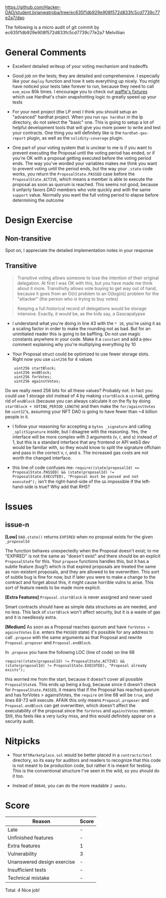 https://github.com/Hacker-DAO/student.brianwatroba/tree/ec635f1db929e908f572d833fc5cd7739c77e2a7/dao

The following is a micro audit of git commit by ec635f1db929e908f572d833fc5cd7739c77e2a7 Melvillian

# General Comments

- Excellent detailed writeup of your voting mechanism and tradeoffs

- Good job on the tests; they are detailed and comprehensive. I especially like your `deploy` function and how it sets everything up nicely. You might have noticed your tests take forever to run, because they need to call `evm_mine` 80k times. I encourage you to check out [waffle's fixtures](https://ethereum-waffle.readthedocs.io/en/latest/fixtures.html) which use Hardhat's chain snapshotting logic to greatly speed up your tests

- For your next project (the LP one) I think you should setup an "advanced" hardhat project. When you run `npx hardhat` in the lp directory, do not select the "basic" one. This is going to setup a lot of helpful development tools that will give you more power to write and test your contracts. One thing you will definitely like is the `hardhat-gas-report` plugin, as well as the `solidity-coverage` plugin.

- One part of your voting system that is unclear to me is if you want to prevent executing the Proposal until the voting period has ended, or if you're OK with a proposal getting executed before the voting period ends. The way you've worded your variables makes me think you want to prevent voting until the period ends, but the way your `.state` code works, you return the `ProposalState.PASSED` case before the `ProposalState.ACTIVE`, which means a member is able to execute the proposal as soon as quorum is reached. This seems not good, because it unfairly favors DAO members who vote quickly and with the same `support` value. Normally you want the full voting period to elapse before determining the outcome

# Design Exercise


## Non-transitive

Spot on, I appreciate the detailed implementation notes in your response

## Transitive

> Transitive voting allows someone to lose the intention of their original delegation.
At first I was OK with this, but you have made me think about it more. Transitivity allows vote buying to get way out of hand, because it goes from an O(n) problem to an O(log(n)) problem for the "attacker" (the person who is trying to buy votes)

> Keeping a full historical record of delegations would be storage intensive.
Exactly, it would be, as the kids say, a Gascapalypse

- I understand what you're doing in line 43 with the `* 10`, you're using it as a scaling factor in order to make the rounding not as bad. But for an uninitiated reader this is going to be baffling. Do not use magic constants anywhere in your code. Make it a `constant` and add a `@dev` comment explaining why you're multiplying everything by 10

- Your Proposal struct could be optimized to use fewer storage slots. Right now you use `uint256` for 4 values

```solidity
    uint256 startBlock;
    uint256 endBlock;
    uint256 forVotes;
    uint256 againstVotes;
```

Do we really need 256 bits for all these values? Probably not. In fact you could use 1 storage slot instead of 4 by making `startBlock` a `uint48`, getting rid of `endBlock` (because you can always calculate it on the fly by doing `startBlock + VOTING_PERIOD_LENGTH`) and then make the `for/againstVotes` be `uint32`'s, assuming your NFT DAO is going to have fewer than ~4 billion people in it.

- I follow your reasoning for accepting a `bytes _signature` and calling `_splitSignature` inside, but I disagree with the reasoning. Yes, the interface will be more complex with 3 arguments (v, r, and s) instead of 1, but this is a standard interface that any frontend or API web3 dev would be familiar with, so they would know to split the signature offchain and pass in the correct v, r, and s. The increased gas costs are not worth the changed interface.

- this line of code confuses me:
`require((state(proposalId) == ProposalState.PASSED) && (state(proposalId) != ProposalState.EXECUTED), "Proposal must be passed and not executed");`
isn't the right-hand-side of the `&&` impossible if the left-hand-side is true? Why add that RHS?
# Issues
## issue-n

**[Low]** `DAO.state()` returns `EXPIRED` when no proposal exists for the given `_proposalId`

The function behaves unexpectedly when the Proposal doesn't exist; to me "EXPIRED" is not the same as "doesn't exist" and there should be an explicit `ProposalState` for this. Your `propose` functions handles this, but it has a subtle feature (bug?) which is that expired proposals are treated the same as non-existent proposals, and they are allowed to be overwritten. This sort of subtle bug is fine for now, but if later you were to make a change to the contract and forget about this, it might cause horrible vulns to arise. This sort of feature needs to be made more explicit.

**[Extra Features]** `Proposal.startBlock` is never assigned and never used

Smart contracts should have as simple data structures as are needed, and no less. This lack of `startBlock` won't affect security, but it is a waste of gas and it is needlessly extra.

**[Medium]** As soon as a Proposal reaches quorum and have `forVotes > againstVotes` (i.e. enters the `PASSED` state) it's possible for any address to call `.propose` with the same arguments as that Proposal and rewrite `Proposal.proposer` and `Proposal.endBlock`.

In `.propose` you have the following LOC (line of code) on line 68

`require((state(proposalId) != ProposalState.ACTIVE) && (state(proposalId) != ProposalState.EXECUTED), "Proposal already exists");`

this worried me from the start, because it doesn't cover all possible `ProposalState`s. This ends up being a bug, because since it doesn't check for `ProposalState.PASSED`, it means that if the Proposal has reached quorum and has forVotes > againstVotes, the `require` on line 68 will be `true`, and lines 69-73 will execute. AFAIK this only means `Proposal.proposer` and `Proposal.endBlock` can get overwritten, which doesn't affect the executability of the proposal since the `forVotes` and `againstVotes` remain. Still, this feels like a very lucky miss, and this would definitely appear on a security audit.

# Nitpicks

- Your `NftMarketplace.sol` would be better placed in a `contracts/test` directory, so its easy for auditors and readers to recognize that this code is not meant to be production code, but rather it is meant for testing. This is the conventional structure I've seen in the wild, so you should do it too.

- Instead of `80640`, you can do the more readable `2 weeks`.

# Score

| Reason | Score |
|-|-|
| Late                       | - |
| Unfinished features        | - |
| Extra features             | 1 |
| Vulnerability              | 3 |
| Unanswered design exercise | - |
| Insufficient tests         | - |
| Technical mistake          | - |

Total: 4
Nice job!
